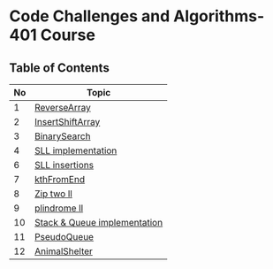 # Code Challenges and Algorithms- 401 Course

## Table of Contents  
|No|Topic|
|--|-----|
|1|[ReverseArray](challenges/arrayReverse)|
|2|[InsertShiftArray](challenges/arrayShift)|
|3|[BinarySearch](challenges/arrayBinarySearch)|
|4|[SLL implementation](Data-Structures/linkedList)|
|6|[SLL insertions](Data-Structures/linkedList)|
|7|[kthFromEnd](Data-Structures/linkedList)|
|8|[Zip two ll](challenges/llZip)|
|9|[plindrome ll](challenges/palindrom)|
|10|[Stack & Queue implementation](Data-Structures/stacksAndQueues)|
|11|[PseudoQueue](challenges/queueWithStacks)|
|12|[AnimalShelter](challenges/fifoAnimalShelter)|